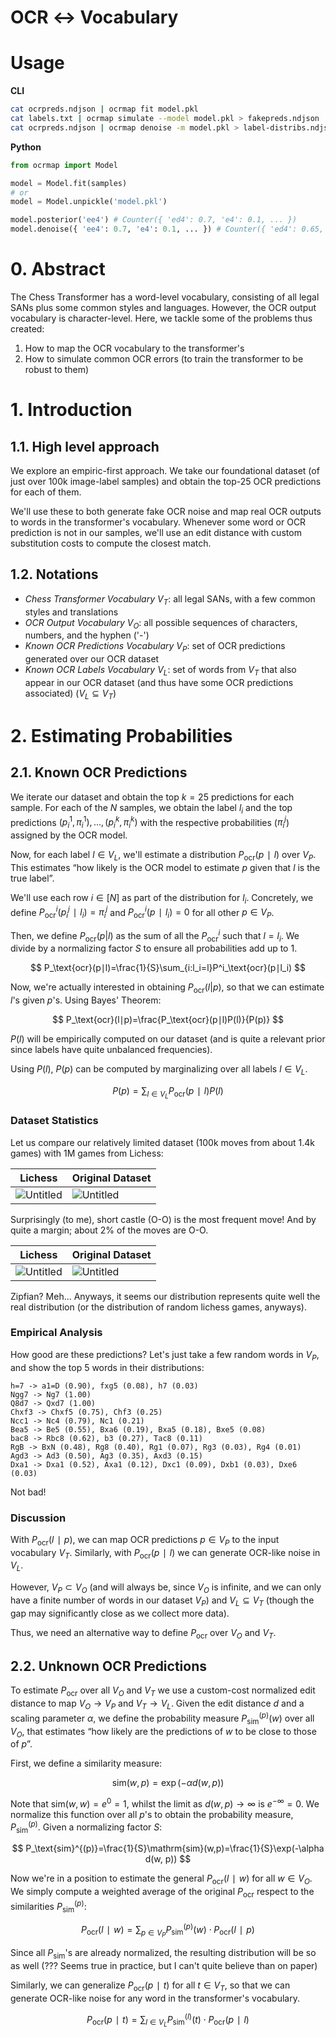 # OCR ↔ Vocabulary

# Usage

**CLI**
```bash
cat ocrpreds.ndjson | ocrmap fit model.pkl
cat labels.txt | ocrmap simulate --model model.pkl > fakepreds.ndjson
cat ocrpreds.ndjson | ocrmap denoise -m model.pkl > label-distribs.ndjson
```

**Python**
```python
from ocrmap import Model

model = Model.fit(samples)
# or
model = Model.unpickle('model.pkl')

model.posterior('ee4') # Counter({ 'ed4': 0.7, 'e4': 0.1, ... })
model.denoise({ 'ee4': 0.7, 'e4': 0.1, ... }) # Counter({ 'ed4': 0.65, 'e4': 0.15, ... })
```

# 0. Abstract

The Chess Transformer has a word-level vocabulary, consisting of all legal SANs plus some common styles and languages. However, the OCR output vocabulary is character-level. Here, we tackle some of the problems thus created:

1. How to map the OCR vocabulary to the transformer's
2. How to simulate common OCR errors (to train the transformer to be robust to them)

# 1. Introduction

## 1.1. High level approach

We explore an empiric-first approach. We take our foundational dataset (of just over 100k image-label samples) and obtain the top-25 OCR predictions for each of them.

We'll use these to both generate fake OCR noise and map real OCR outputs to words in the transformer's vocabulary. Whenever some word or OCR prediction is not in our samples, we'll use an edit distance with custom substitution costs to compute the closest match.

## 1.2. Notations

- *Chess Transformer Vocabulary* $V_T$: all legal SANs, with a few common styles and translations
- *OCR Output Vocabulary* $V_O$: all possible sequences of characters, numbers, and the hyphen ('-')
- *Known OCR Predictions Vocabulary* $V_P$: set of OCR predictions generated over our OCR dataset
- *Known OCR Labels Vocabulary* $V_L$: set of words from $V_T$ that also appear in our OCR dataset (and thus have some OCR predictions associated) ($V_L\subseteq V_T$)

# 2. Estimating Probabilities

## 2.1. Known OCR Predictions

We iterate our dataset and obtain the top $k=25$ predictions for each sample. For each of the $N$ samples, we obtain the label $l_i$ and the top predictions $(p_i^1,\pi_i^1),...,(p_i^k,\pi_i^k)$ with the respective probabilities ($\pi_i^j$) assigned by the OCR model.

Now, for each label $l\in V_L$, we'll estimate a distribution $P_\text{ocr}(p∣l)$ over $V_P$. This estimates “how likely is the OCR model to estimate $p$ given that $l$ is the true label”.

We'll use each row $i\in[N]$ as part of the distribution for $l_i$. Concretely, we define $P^i_\text{ocr}(p_i^j∣l_i)=\pi_i^j$ and $P^i_\text{ocr}(p∣l_i)=0$ for all other $p\in V_P$.

Then, we define $P_\text{ocr}(p|l)$ as the sum of all the $P^i_\text{ocr}$ such that $l=l_i$. We divide by a normalizing factor $S$ to ensure all probabilities add up to 1.

$$
P_\text{ocr}(p∣l)=\frac{1}{S}\sum_{i:l_i=l}P^i_\text{ocr}(p∣l_i)
$$

Now, we're actually interested in obtaining $P_\text{ocr}(l|p)$, so that we can estimate $l$'s given $p$'s. Using Bayes' Theorem:

$$
P_\text{ocr}(l∣p)=\frac{P_\text{ocr}(p∣l)P(l)}{P(p)}
$$

$P(l)$ will be empirically computed on our dataset (and is quite a relevant prior since labels have quite unbalanced frequencies).

Using $P(l)$, $P(p)$ can be computed by marginalizing over all labels $l\in V_L$.

$$
P(p)=\sum_{l\in V_L}P_\text{ocr}(p∣l)P(l)
$$

### Dataset Statistics

Let us compare our relatively limited dataset (100k moves from about 1.4k games) with 1M games from Lichess:

| Lichess | Original Dataset |
| ------------------------ | --------------------------------- |
| ![Untitled](media/lichess-freqs.png) | ![Untitled](media/mr-freqs.png) |

Surprisingly (to me), short castle (O-O) is the most frequent move! And by quite a margin; about 2% of the moves are O-O.

| Lichess | Original Dataset |
| ------------------------ | --------------------------------- |
| ![Untitled](media/lichess-loglog.png) | ![Untitled](media/mr-loglog.png) |

Zipfian? Meh... Anyways, it seems our distribution represents quite well the real distribution (or the distribution of random lichess games, anyways).

### Empirical Analysis

How good are these predictions? Let's just take a few random words in $V_P$, and show the top 5 words in their distributions:

```
h=7 -> a1=D (0.90), fxg5 (0.08), h7 (0.03)
Ngg7 -> Ng7 (1.00)
Q8d7 -> Qxd7 (1.00)
Chxf3 -> Chxf5 (0.75), Chf3 (0.25)
Ncc1 -> Nc4 (0.79), Nc1 (0.21)
Bea5 -> Be5 (0.55), Bxa6 (0.19), Bxa5 (0.18), Bxe5 (0.08)
bac8 -> Rbc8 (0.62), b3 (0.27), Tac8 (0.11)
RgB -> BxN (0.48), Rg8 (0.40), Rg1 (0.07), Rg3 (0.03), Rg4 (0.01)
Agd3 -> Ad3 (0.50), Ag3 (0.35), Axd3 (0.15)
Dxa1 -> Dxa1 (0.52), Axa1 (0.12), Dxc1 (0.09), Dxb1 (0.03), Dxe6 (0.03)
```

Not bad!

### Discussion

With $P_\text{ocr}(l∣p)$, we can map OCR predictions $p\in V_P$ to the input vocabulary $V_T$. Similarly, with $P_\text{ocr}(p∣l)$ we can generate OCR-like noise in $V_L$.

However, $V_P\subset  V_O$ (and will always be, since $V_O$ is infinite, and we can only have a finite number of words in our dataset $V_P$) and $V_L \subseteq V_T$ (though the gap may significantly close as we collect more data).

Thus, we need an alternative way to define $P_\text{ocr}$ over $V_O$ and $V_T$.

## 2.2. Unknown OCR Predictions

To estimate $P_\text{ocr}$ over all $V_O$ and $V_T$ we use a custom-cost normalized edit distance to map $V_O\rightarrow V_P$ and $V_T\rightarrow V_L$. Given the edit distance $d$ and a scaling parameter $\alpha$, we define the probability measure $P_\text{sim}^{(p)}(w)$ over all $V_O$, that estimates “how likely are the predictions of $w$ to be close to those of $p$”.

First, we define a similarity measure:

$$
\mathrm{sim}(w,p)=\exp(-\alpha d(w, p))
$$

Note that $\mathrm{sim}(w,w)=e^0=1$, whilst the limit as $d(w,p)\rightarrow\infty$ is $e^{-\infty}=0$. We normalize this function over all $p$'s to obtain the probability measure, $P_\text{sim}^{(p)}$. Given a normalizing factor $S$:

$$
P_\text{sim}^{(p)}=\frac{1}{S}\mathrm{sim}(w,p)=\frac{1}{S}\exp(-\alpha d(w, p))
$$

Now we're in a position to estimate the general $P_\text{ocr}(l∣w)$ for all $w\in V_O$. We simply compute a weighted average of the original $P_\text{ocr}$ respect to the similarities $P_\text{sim}^{(p)}$:

$$
P_\text{ocr}(l∣w)=\sum_{p\in V_P}P_\text{sim}^{(p)}(w)\cdot P_\text{ocr}(l∣p)
$$

Since all $P_\text{sim}$'s are already normalized, the resulting distribution will be so as well (??? Seems true in practice, but I can't quite believe than on paper)

Similarly, we can generalize $P_\text{ocr}(p∣t)$ for all $t\in V_T$, so that we can generate OCR-like noise for any word in the transformer's vocabulary.

$$
P_\text{ocr}(p∣t)=\sum_{l\in V_L}P_\text{sim}^{(l)}(t)\cdot P_\text{ocr}(p∣l)
$$